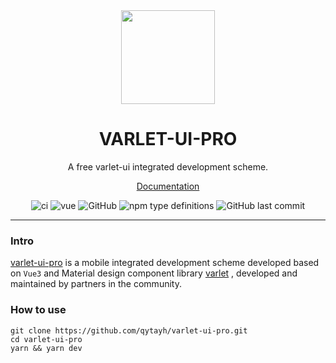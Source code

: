 <div align="center">
  <a href="http://qytayh.gitee.io/varlet-ui-pro/">
    <img src="https://github.com/qytayh/varlet-ui-pro/varlet_pro_logo.png?raw=true" width="150">
  </a>
  <h1>VARLET-UI-PRO</h1>
  <p>A free varlet-ui integrated development scheme.</p>
  <p>
    <a href="https://github.com/qytayh/varlet-ui-pro#readme">Documentation</a> 
  </p>
  <p>
    <img src="https://img.shields.io/github/stars/qytayh/varlet-ui-pro" alt="ci" />
    <img src="https://img.shields.io/badge/vue-v3.2.0%2B-%23407fbc" alt="vue">
    <img alt="GitHub" src="https://img.shields.io/github/license/qytayh/varlet-ui-pro">
    <img alt="npm type definitions" src="https://img.shields.io/npm/types/typescript">
    <img alt="GitHub last commit" src="https://img.shields.io/github/last-commit/qytayh/varlet-ui-pro">    
  </p>
</div>

---

### Intro

[varlet-ui-pro](http://qytayh.gitee.io/varlet-ui-pro/)  is a mobile integrated development scheme developed based on `Vue3` and Material design component library  [varlet](https://varlet.gitee.io/varlet-ui/)
, developed and maintained by partners in the community.

### How to use

```
git clone https://github.com/qytayh/varlet-ui-pro.git
cd varlet-ui-pro
yarn && yarn dev
```


